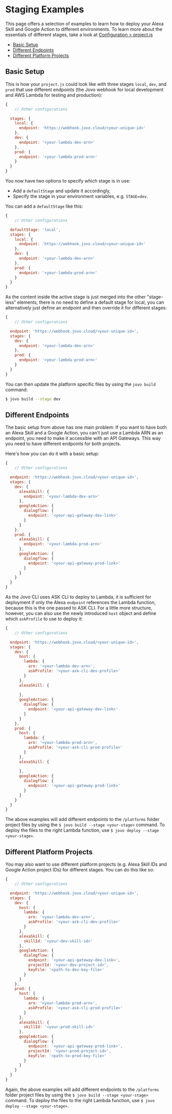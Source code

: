 # Staging Examples

This page offers a selection of examples to learn how to deploy your Alexa Skill and Google Action to different environments. To learn more about the essentials of different stages, take a look at [Configuration > project.js](https://github.com/jovotech/jovo-framework-nodejs/blob/master/docs/configuration/project-js.md#stages 'docs/configuration/project-js#stages')

* [Basic Setup](#basic-setup)
* [Different Endpoints](#different-endpoints)
* [Different Platform Projects](#different-platform-projects)

## Basic Setup

This is how your `project.js` could look like with three stages `local`, `dev`, and `prod` that use different endpoints (the Jovo webhook for local development and AWS Lambda for testing and production):

```javascript
{
	// Other configurations

  stages: {
    local: {
      endpoint: 'https://webhook.jovo.cloud/<your-unique-id>'
    },
    dev: {
      endpoint: '<your-lambda-dev-arn>'
    },
    prod: {
      endpoint: '<your-lambda-prod-arn>'
    }
  }
}
```

You now have two options to specify which stage is in use:

* Add a `defaultStage` and update it accordingly, 
* Specify the stage in your environment variables, e.g. `STAGE=dev`.

You can add a `defaultStage` like this:

```javascript
{
	// Other configurations

  defaultStage: 'local',
  stages: {
    local: {
      endpoint: 'https://webhook.jovo.cloud/<your-unique-id>'
    },
    dev: {
      endpoint: '<your-lambda-dev-arn>'
    },
    prod: {
      endpoint: '<your-lambda-prod-arn>'
    }
  }
}
```

As the content inside the active stage is just merged into the other "stage-less" elements, there is no need to define a default stage for local, you can alternatively just define an endpoint and then override it for different stages:

```javascript
{
	// Other configurations

  endpoint: 'https://webhook.jovo.cloud/<your-unique-id>',
  stages: {
    dev: {
      endpoint: '<your-lambda-dev-arn>'
    },
    prod: {
      endpoint: '<your-lambda-prod-arn>'
    }
  }
}
```

You can then update the platform specific files by using the `jovo build` command:

```sh
$ jovo build --stage dev
```

## Different Endpoints

The basic setup from above has one main problem: If you want to have both an Alexa Skill and a Google Action, you can't just use a Lambda ARN as an endpoint, you need to make it accessible with an API Gateways. This way you need to have different endpoints for both projects.

Here's how you can do it with a basic setup:

```javascript
{
	// Other configurations

  endpoint: 'https://webhook.jovo.cloud/<your-unique-id>',
  stages: {
    dev: {
      alexaSkill: {
        endpoint: '<your-lambda-dev-arn>'
      },
      googleAction: {
        dialogflow: {
          endpoint: '<your-api-gateway-dev-link>'
        }
      }
    },
    prod: {
      alexaSkill: {
        endpoint: '<your-lambda-prod-arn>'
      },
      googleAction: {
        dialogflow: {
          endpoint: '<your-api-gateway-prod-link>'
        }
      }
    }
  }
}
```
As the Jovo CLI uses ASK CLI to deploy to Lambda, it is sufficient for deployment if only the Alexa `endpoint` references the Lambda function, because this is the one passed to ASK CLI. For a little more structure, however, you can also use the newly introduced `host` object and define which `askProfile` to use to deploy it:

```javascript
{
	// Other configurations

  endpoint: 'https://webhook.jovo.cloud/<your-unique-id>',
  stages: {
    dev: {
      host: {
        lambda: {
          arn: '<your-lambda-dev-arn>',
          askProfile: '<your-ask-cli-dev-profile>'
        }
      },
      alexaSkill: {
        
      },
      googleAction: {
        dialogflow: {
          endpoint: '<your-api-gateway-dev-link>'
        }
      }
    },
    prod: {
      host: {
        lambda: {
          arn: '<your-lambda-prod-arn>',
          askProfile: '<your-ask-cli-prod-profile>'
        }
      },
      alexaSkill: {
        
      },
      googleAction: {
        dialogflow: {
          endpoint: '<your-api-gateway-prod-link>'
        }
      }
    }
  }
}
```

The above examples will add different endpoints to the `/platforms` folder project files by using the `$ jovo build --stage <your-stage>` command. To deploy the files to the right Lambda function, use `$ jovo deploy --stage <your-stage>`.

## Different Platform Projects

You may also want to use different platform projects (e.g. Alexa Skill IDs and Google Action project IDs) for different stages. You can do this like so:

```javascript
{
	// Other configurations

  endpoint: 'https://webhook.jovo.cloud/<your-unique-id>',
  stages: {
    dev: {
      host: {
        lambda: {
          arn: '<your-lambda-dev-arn>',
          askProfile: '<your-ask-cli-dev-profile>'
        }
      },
      alexaSkill: {
        skillId: '<your-dev-skill-id>'
      },
      googleAction: {
        dialogflow: {
          endpoint: '<your-api-gateway-dev-link>',
          projectId: '<your-dev-project-id>',
          keyFile: '<path-to-dev-key-file>'
        }
      }
    },
    prod: {
      host: {
        lambda: {
          arn: '<your-lambda-prod-arn>',
          askProfile: '<your-ask-cli-prod-profile>'
        }
      },
      alexaSkill: {
        skillId: '<your-prod-skill-id>'
      },
      googleAction: {
        dialogflow: {
          endpoint: '<your-api-gateway-prod-link>',
          projectId: '<your-prod-project-id>',
          keyFile: '<path-to-prod-key-file>'
        }
      }
    }
  }
}
```

Again, the above examples will add different endpoints to the `/platforms` folder project files by using the `$ jovo build --stage <your-stage>` command. To deploy the files to the right Lambda function, use `$ jovo deploy --stage <your-stage>`.

<!--[metadata]: { "description": "Learn how to deploy your Alexa Skill and Google Action to different environments", "author": "jan-koenig", "tags": "Staging, Deployment" }-->
